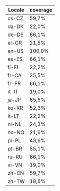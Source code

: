 ﻿| Locale | coverage |
| ------ | -------- |
| cs-CZ | 59,7% |
| da-DK | 22,0% |
| de-DE | 66,1% |
| el-GR | 21,5% |
| en-US | 100,0% |
| es-ES | 66,1% |
| fi-FI | 22,2% |
| fr-CA | 25,5% |
| fr-FR | 66,1% |
| it-IT | 19,0% |
| ja-JP | 65,5% |
| ko-KR | 52,3% |
| lt-LT | 22,2% |
| nl-NL | 24,3% |
| no-NO | 21,6% |
| pl-PL | 43,6% |
| pt-BR | 55,1% |
| ru-RU | 66,1% |
| vi-VN | 19,0% |
| zh-CN | 59,7% |
| zh-TW | 18,6% |
